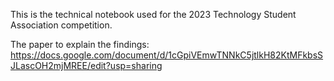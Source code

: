 This is the technical notebook used for the 2023 Technology Student Association competition. 

The paper to explain the findings: https://docs.google.com/document/d/1cGpiVEmwTNNkC5jtlkH82KtMFkbsSJLascOH2mjMREE/edit?usp=sharing
